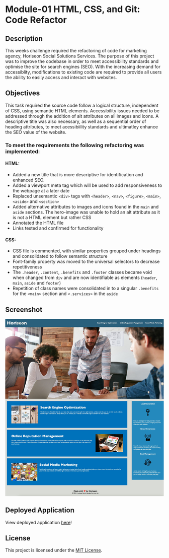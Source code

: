 # Module-01 HTML, CSS, and Git: Code Refactor

## Description
This weeks challenge required the refactoring of code for marketing agency, Horiseon Social Solutions Services. The purpose of this project was to improve the codebase in order to meet accessibility standards and optimise the site for search engines (SEO). With the increasing demand for accessiblity, modifications to existing code are required to provide all users the ability to easily access and interact with websites.

## Objectives
This task required the source code follow a logical structure, independent of CSS, using semantic HTML elements. Accessibility issues needed to be addressed through the addition of alt attributes on all images and icons. A descriptive title was also necessary, as well as a sequential order of heading attributes, to meet acessibiility standards and ultimatley enhance the SEO value of the website.

### To meet the requirements the following refactoring was implemented:

#### HTML:
- Added a new title that is more descriptive for identification and enhanced SEO. 
- Added a viewport meta tag which will be used to add responsiveness to the webpage at a later date
- Replaced unsemantic `<div>` tags with `<header>`, `<nav>`, `<figure>`, `<main>`, `<aside>` and `<section>`
- Added alternative attributes to images and icons found in the `main` and `aside` sections. The hero-image was unable to hold an alt attribute as it is not a HTML element but rather CSS
- Annotated the HTML file
- Links tested and confirmed for functionality

#### CSS:
- CSS file is commented, with similar properties grouped under headings and consolidated to follow semantic structure
- Font-family property was moved to the universal selectors to decrease repetitiveness
- The `.header`, `.content`, `.benefits` and `.footer` classes became void when changed from `div` and are now identifiable as elements (`header`, `main`, `aside` and `footer`)
- Repetition of class names were consolidated in to a singular `.benefits` for the `<main>` section and `<.services>` in the `aside`

## Screenshot

![screenshot of webpage](assets/images/screenshot.jpeg)


## Deployed Application

View deployed application [here](https://jayabaldwin.github.io/module-01-challenge/index.html)!

## License

This project is licensed under the [MIT License](assets/LICENSE).
